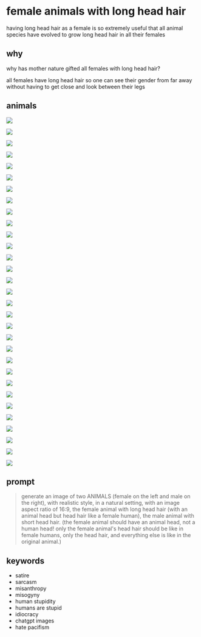 # female animals with long head hair

having long head hair as a female is so extremely useful
that all animal species have evolved
to grow long head hair in all their females



## why

why has mother nature gifted all females with long head hair?

all females have long head hair
so one can see their gender from far away
without having to get close and look between their legs



## animals

<!-- <animals> -->

![](img/chatgpt/bears-koala-2.avif)

![](img/chatgpt/bears-koala.avif)

![](img/chatgpt/bears.avif)

![](img/chatgpt/birds.avif)

![](img/chatgpt/cats.avif)

![](img/chatgpt/chicken.avif)

![](img/chatgpt/cows.avif)

![](img/chatgpt/deer.avif)

![](img/chatgpt/dogs-jack-russell-terrier.avif)

![](img/chatgpt/dogs.avif)

![](img/chatgpt/donkeys.avif)

![](img/chatgpt/fish.avif)

![](img/chatgpt/foxes.avif)

![](img/chatgpt/frogs.avif)

![](img/chatgpt/giraffe.avif)

![](img/chatgpt/goats.avif)

![](img/chatgpt/horses.avif)

![](img/chatgpt/hyenas.avif)

![](img/chatgpt/lamas.avif)

![](img/chatgpt/lions.avif)

![](img/chatgpt/monkeys.avif)

![](img/chatgpt/pigs-wild-boars.avif)

![](img/chatgpt/pigs.avif)

![](img/chatgpt/rabbits.avif)

![](img/chatgpt/sheep.avif)

![](img/chatgpt/skunks.avif)

![](img/chatgpt/squirrels.avif)

![](img/chatgpt/suricates.avif)

![](img/chatgpt/swans.avif)

![](img/chatgpt/turtles.avif)

![](img/freepik/mice.avif)

<!-- </animals> -->



## prompt

<blockquote>

generate an image of two ANIMALS
(female on the left and male on the right),
with realistic style,
in a natural setting,
with an image aspect ratio of 16:9,
the female animal with long head hair
(with an animal head but head hair like a female human),
the male animal with short head hair.
(the female animal should have an animal head, not a human head!
only the female animal's head hair should be like in female humans,
only the head hair, and everything else is like in the original animal.)

</blockquote>



## keywords

- satire
- sarcasm
- misanthropy
- misogyny
- human stupidity
- humans are stupid
- idiocracy
- chatgpt images
- hate pacifism
